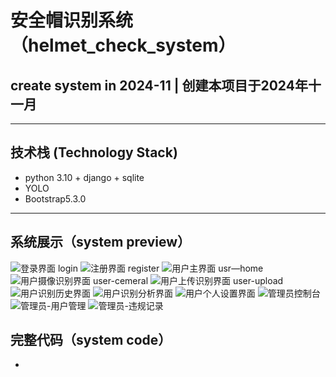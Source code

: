 # 安全帽识别系统（helmet_check_system）
## create system in 2024-11 | 创建本项目于2024年十一月
---
## 技术栈 (Technology Stack)
- python 3.10 + django + sqlite
- YOLO
- Bootstrap5.3.0
---
## 系统展示（system preview）
![登录界面 login](./image.jpg "Optional title")
![注册界面 register](./image.jpg "Optional title")
![用户主界面 usr—home](./image.jpg "Optional title")
![用户摄像识别界面 user-cemeral](./image.jpg "Optional title")
![用户上传识别界面 user-upload](./image.jpg "Optional title")
![用户识别历史界面](./image.jpg "Optional title")
![用户识别分析界面](./image.jpg "Optional title")
![用户个人设置界面](./image.jpg "Optional title")
![管理员控制台](./image.jpg "Optional title")
![管理员-用户管理](./image.jpg "Optional title")
![管理员-违规记录](./image.jpg "Optional title")
## 完整代码（system code）
- 
